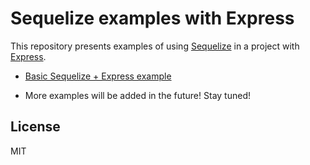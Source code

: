 # Sequelize examples with Express

This repository presents examples of using [Sequelize](https://sequelize.org/) in a project with [Express](https://github.com/expressjs/express#readme).

* [Basic Sequelize + Express example](https://github.com/sequelize/express-example/tree/master/express-main-example)

* More examples will be added in the future! Stay tuned!

## License

MIT
